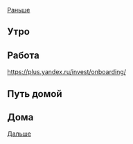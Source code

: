 [Раньше](2020.09.10.md)  
## Утро
## Работа
https://plus.yandex.ru/invest/onboarding/
## Путь домой
## Дома
[Дальше](2020.09.12.md)